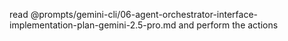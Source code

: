 read @prompts/gemini-cli/06-agent-orchestrator-interface-implementation-plan-gemini-2.5-pro.md and perform the actions 
